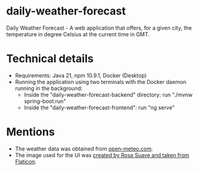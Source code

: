 # daily-weather-forecast

Daily Weather Forecast - A web application that offers, for a given city, the temperature in degree Celsius at the current time in GMT.

# Technical details

- Requirements: Java 21, npm 10.9.1, Docker (Desktop)
- Running the application using two terminals with the Docker daemon running in the background:
	- Inside the "daily-weather-forecast-backend" directory: run "./mvnw spring-boot:run"  
	- Inside the "daily-weather-forecast-frontend": run "ng serve"
	
# Mentions

- The weather data was obtained from [open-meteo.com](https://open-meteo.com/).
- The image used for the UI was [created by Rosa Suave and taken from Flaticon](https://www.flaticon.com/free-icon/weather-forecast_9176568?term=weather&page=1&position=25&origin=search&related_id=9176568).
